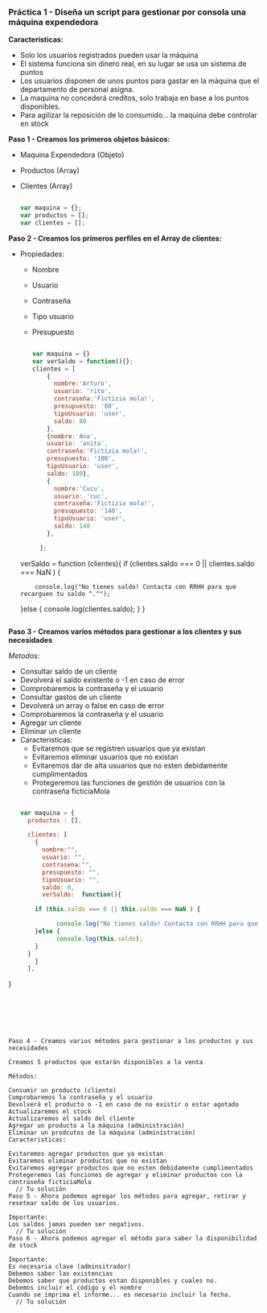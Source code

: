 ### Práctica 1 - Diseña un script para gestionar por consola una máquina expendedora

**Características:**

* Solo los usuarios registrados pueden usar la máquina
* El sistema funciona sin dinero real, en su lugar se usa un sistema de puntos
* Los usuarios disponen de unos puntos para gastar en la máquina que el departamento de personal asigna.
* La maquina no concederá creditos, solo trabaja en base a los puntos disponibles.
* Para agilizar la reposición de lo consumido... la maquina debe controlar en stock

**Paso 1 - Creamos los primeros objetos básicos:**

* Maquina Expendedora (Objeto)
* Productos (Array)
* Clientes (Array)

  ```javascript

  var maquina = {};
  var productos = [];
  var clientes = [];

  ```


**Paso 2 - Creamos los primeros perfiles en el Array de clientes:**

* Propiedades:
  * Nombre
  * Usuario
  * Contraseña
  * Tipo usuario
  * Presupuesto


    ```javascript

    var maquina = {}
    var verSaldo = function(){};
    clientes = [
        {
          nombre:'Arturo',
          usuario: 'rito',
          contraseña:'Fictizia mola!',
          presupuesto: '80',
          tipoUsuario: 'user',
          saldo: 80
        },
        {nombre:'Ana',
        usuario: 'anita',
        contraseña:'Fictizia mola!',
        presupuesto: '100',
        tipoUsuario: 'user',
        saldo: 100},
        {
          nombre:'Cucu',
          usuario: 'cuc',
          contraseña:'Fictizia mola!',
          presupuesto: '140',
          tipoUsuario: 'user',
          saldo: 140
        },

      ];
  verSaldo = function (clientes){
    if (clientes.saldo === 0 || clientes.saldo === NaN ) {

          console.log("No tienes saldo! Contacta con RRHH para que recarguen tu saldo ^.^");
    }else {
          console.log(clientes.saldo);
    }
  }
    ```
**Paso 3 - Creamos varios métodos para gestionar a los clientes y sus necesidades**

*Metodos*:

* Consultar saldo de un cliente
* Devolverá el saldo existente o -1 en caso de error
* Comprobaremos la contraseña y el usuario
* Consultar gastos de un cliente
* Devolverá un array o false en caso de error
* Comprobaremos la contraseña y el usuario
* Agregar un cliente
* Eliminar un cliente
* Caracteristicas:
  * Evitaremos que se registren usuarios que ya existan
  * Evitaremos eliminar usuarios que no existan
  * Evitaremos dar de alta usuarios que no esten debidamente cumplimentados
  * Protegeremos las funciones de gestión de usuarios con la contraseña ficticiaMola
  ```javascript

  var maquina = {
    productos : [],

    clientes: [
      {
        nombre:"",
        usuario: "",
        contrasena:"",
        presupuesto: "",
        tipoUsuario: "",
        saldo: 0,
        verSaldo:  function(){

      if (this.saldo === 0 || this.saldo === NaN ) {

            console.log("No tienes saldo! Contacta con RRHH para que recarguen tu saldo ^.^");
      }else {
            console.log(this.saldo);
      }
    }
      }
    ],
}
  ```






Paso 4 - Creamos varios métodos para gestionar a los productos y sus necesidades

Creamos 5 productos que estarán disponibles a la venta

Métodos:

Consumir un producto (cliente)
Comprobaremos la contraseña y el usuario
Devolverá el producto o -1 en caso de no existir o estar agotado
Actualizaremos el stock
Actualizaremos el saldo del cliente
Agregar un producto a la máquina (administración)
Eliminar un prodcutos de la máquina (administración)
Caracteristicas:

Evitaremos agregar productos que ya existan
Evitaremos eliminar productos que no existan
Evitaremos agregar productos que no esten debidamente cumplimentados
Protegeremos las funciones de agregar y eliminar productos con la contraseña ficticiaMola
	// Tu solución
Paso 5 - Ahora podemos agregar los métodos para agregar, retirar y resetear saldo de los usuarios.

Importante:
Los saldos jamas pueden ser negativos.
	// Tu solución
Paso 6 - Ahora podemos agregar el método para saber la disponibilidad de stock

Importante:
Es necesaria clave (adminsitrador)
Debemos saber las existencias
Debemos saber que productos estan disponibles y cuales no.
Debemos incluir el código y el nombre
Cuando se imprima el informe... es necesario incluir la fecha.
	// Tu solución
